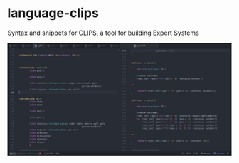 # language-clips

Syntax and snippets for CLIPS, a tool for building Expert Systems

![A screenshot of language-clips](screenshot.png)
